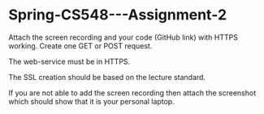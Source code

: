 # Spring-CS548---Assignment-2

Attach the screen recording and your code (GitHub link) with HTTPS working. Create one GET or POST request.

The web-service must be in HTTPS.

 

The SSL creation should be based on the lecture standard.

If you are not able to add the screen recording then attach the screenshot which should show that it is your personal laptop.
